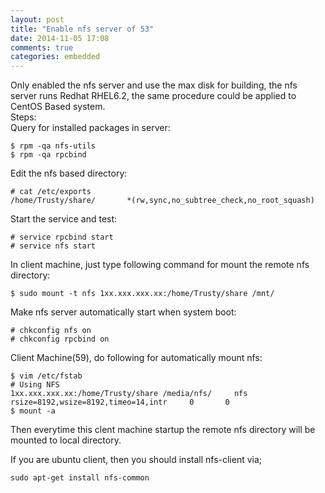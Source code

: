 ```yaml
---
layout: post
title: "Enable nfs server of 53"
date: 2014-11-05 17:08
comments: true
categories: embedded
---
```

Only enabled the nfs server and use the max disk for building, the nfs server runs Redhat RHEL6.2, the same procedure could be applied to CentOS Based system.     
Steps:    
Query for installed packages in server:     

```
$ rpm -qa nfs-utils
$ rpm -qa rpcbind

```
Edit the nfs based directory:    

```
# cat /etc/exports
/home/Trusty/share/       *(rw,sync,no_subtree_check,no_root_squash)

```
Start the service and test:   

```
# service rpcbind start
# service nfs start

```
In client machine, just type following command for mount the remote nfs directory:    

```
$ sudo mount -t nfs 1xx.xxx.xxx.xx:/home/Trusty/share /mnt/

```
Make nfs server automatically start when system boot:    

```
# chkconfig nfs on
# chkconfig rpcbind on

```
Client Machine(59), do following for automatically mount nfs:    

```
$ vim /etc/fstab
# Using NFS
1xx.xxx.xxx.xx:/home/Trusty/share /media/nfs/     nfs     rsize=8192,wsize=8192,timeo=14,intr     0       0
$ mount -a

```
Then everytime this clent machine startup the remote nfs directory will be mounted to local directory.     

If you are ubuntu client, then you should install nfs-client via;     

```
sudo apt-get install nfs-common

```
